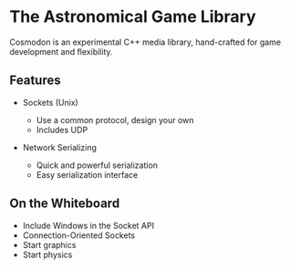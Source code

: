 The Astronomical Game Library
=============================
Cosmodon is an experimental C++ media library, hand-crafted for game development and flexibility.

Features
--------
- Sockets (Unix)
  - Use a common protocol, design your own
  - Includes UDP

- Network Serializing
  - Quick and powerful serialization
  - Easy serialization interface

On the Whiteboard
-----------------
- Include Windows in the Socket API
- Connection-Oriented Sockets
- Start graphics
- Start physics
